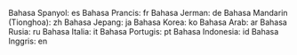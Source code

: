 Bahasa Spanyol: es
Bahasa Prancis: fr
Bahasa Jerman: de
Bahasa Mandarin (Tionghoa): zh
Bahasa Jepang: ja
Bahasa Korea: ko
Bahasa Arab: ar
Bahasa Rusia: ru
Bahasa Italia: it
Bahasa Portugis: pt
Bahasa Indonesia: id
Bahasa Inggris: en
